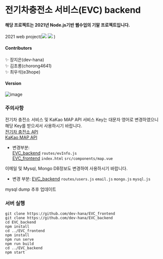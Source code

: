 # 전기차충전소 서비스(EVC) backend  

#### 해당 프로젝트는 2021년 Node.js기반 웹수업의 기말 프로젝트입니다.  

2021 web project(<img src="https://img.shields.io/badge/Node.js-85bd0c?style=flat-square&logo=Node.js&logoColor=white"/> <img src="https://img.shields.io/badge/Vue.js-006400?style=flat-square&logo=Vue.js&logoColor=white"/> )  


#### Contributors  
:sparkles: 장지은(dev-hana)  
:sparkles: 김초롱(chorong4641)  
:sparkles: 최우석(e3hope)  

#### Version
![image](https://user-images.githubusercontent.com/46733911/123727334-70a93f00-d8cc-11eb-8e1d-074369fc6198.png)



### 주의사항  

전기차 충전소 서비스 및 KaKao MAP API 서비스 Key는 대문자 영어로 변경하였으니 해당 Key를 받으셔서 사용하시기 바랍니다.  
[전기차 충전소 API](https://www.data.go.kr/data/3068728/openapi.do)  
[KaKao MAP API](https://apis.map.kakao.com/web/guide/)   
- 변경부분:  
[EVC_backend](https://github.com/dev-hana/EVC_backend) `routes/evInfo.js`  
[EVC_frontend](https://github.com/dev-hana/EVC_frontend) `index.html` `src/components/map.vue`  


이메일 및 Mysql, Mongo DB정보도 변경하여 사용하시기 바랍니다.
- 변경 부분:
[EVC_backend](https://github.com/dev-hana/EVC_backend) `routes/users.js`  `email.js`  `mongo.js` `mysql.js`  

mysql dump 추후 업데이트  







### 서버 실행 
`git clone https://github.com/dev-hana/EVC_frontend`  
`git clone https://github.com/dev-hana/EVC_backend`  
`cd EVC_backend`  
`npm install`  
`cd ../EVC_frontend`  
`npm install`  
`npm run serve`  
`npm run build`  
`cd ../EVC_backend`  
`npm start`  

